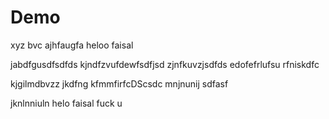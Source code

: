 # Demo


xyz
bvc
ajhfaugfa
heloo faisal 

jabdfgusdfsdfds
kjndfzvufdewfsdfjsd
zjnfkuvzjsdfds
edofefrlufsu
rfniskdfc

kjgilmdbvzz
jkdfng
kfmmfirfcDScsdc
mnjnunij
sdfasf

jknlnniuln
helo faisal fuck u 

